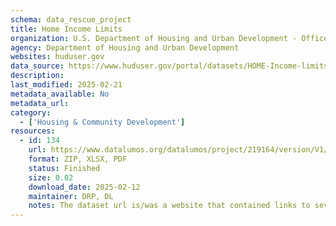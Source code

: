```yaml
---
schema: data_rescue_project 
title: Home Income Limits
organization: U.S. Department of Housing and Urban Development - Office of Policy Development and Research
agency: Department of Housing and Urban Development
websites: huduser.gov
data_source: https://www.huduser.gov/portal/datasets/HOME-Income-limits.html
description: 
last_modified: 2025-02-21
metadata_available: No
metadata_url: 
category:
  - ['Housing & Community Development'] 
resources:
  - id: 134
    url: https://www.datalumos.org/datalumos/project/219164/version/V1/view
    format: ZIP, XLSX, PDF
    status: Finished
    size: 0.02
    download_date: 2025-02-12
    maintainer: DRP, DL
    notes: The dataset url is/was a website that contained links to several .xlsx spreadsheets, where each spreadsheet contains an individual dataset (typically for a fiscal year). The data download also contains .pdf files with reports, methodology etc. for completeness. Everything was compressed into a .zip archive and uploaded to DataLumos as a single .zip archive.
---
```

